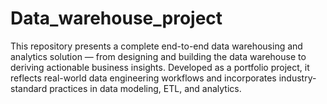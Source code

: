 # Data_warehouse_project
This repository presents a complete end-to-end data warehousing and analytics solution — from designing and building the data warehouse to deriving actionable business insights. Developed as a portfolio project, it reflects real-world data engineering workflows and incorporates industry-standard practices in data modeling, ETL, and analytics.
